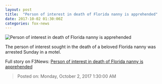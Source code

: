 ```yaml
---
layout: post
title:  "Person of interest in death of Florida nanny is apprehended"
date: 2017-10-02 01:30:00Z
categories: fox-news
---
```


![Person of interest in death of Florida nanny is apprehended](http://a57.foxnews.com/images.foxnews.com/content/fox-news/us/2017/10/01/person-interest-in-death-florida-nanny-is-apprehended/_jcr_content/article-text/article-par-5/inline_spotlight_ima/image.img.png/612/344/1506907130889.png?ve=1&tl=1)

The person of interest sought in the death of a beloved Florida nanny was arrested Sunday in a motel.


Full story on F3News: [Person of interest in death of Florida nanny is apprehended](http://www.f3nws.com/n/BjdNPE)

> Posted on: Monday, October 2, 2017 1:30:00 AM
